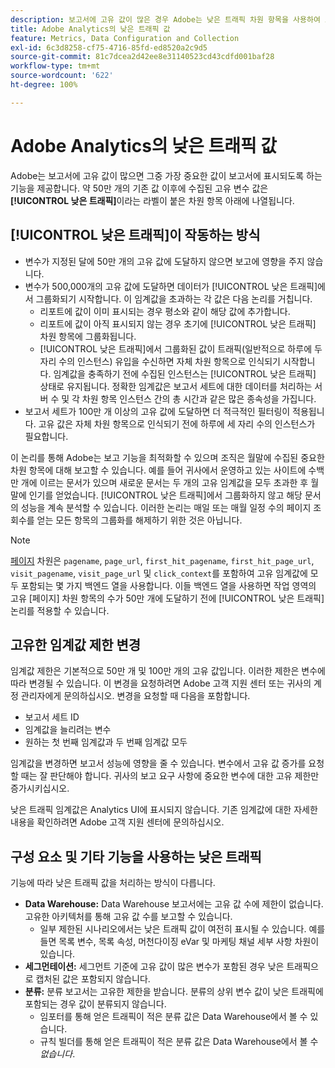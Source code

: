 ```yaml
---
description: 보고서에 고유 값이 많은 경우 Adobe는 낮은 트래픽 차원 항목을 사용하여 보고서 성능을 개선합니다.
title: Adobe Analytics의 낮은 트래픽 값
feature: Metrics, Data Configuration and Collection
exl-id: 6c3d8258-cf75-4716-85fd-ed8520a2c9d5
source-git-commit: 81c7dcea2d42ee8e31140523cd43cdfd001baf28
workflow-type: tm+mt
source-wordcount: '622'
ht-degree: 100%

---
```


# Adobe Analytics의 낮은 트래픽 값

Adobe는 보고서에 고유 값이 많으면 그중 가장 중요한 값이 보고서에 표시되도록 하는 기능을 제공합니다. 약 50만 개의 기존 값 이후에 수집된 고유 변수 값은 **[!UICONTROL 낮은 트래픽]**&#x200B;이라는 라벨이 붙은 차원 항목 아래에 나열됩니다.

## [!UICONTROL 낮은 트래픽]이 작동하는 방식

* 변수가 지정된 달에 50만 개의 고유 값에 도달하지 않으면 보고에 영향을 주지 않습니다.
* 변수가 500,000개의 고유 값에 도달하면 데이터가 [!UICONTROL 낮은 트래픽]에서 그룹화되기 시작합니다. 이 임계값을 초과하는 각 값은 다음 논리를 거칩니다.
   * 리포트에 값이 이미 표시되는 경우 평소와 같이 해당 값에 추가합니다.
   * 리포트에 값이 아직 표시되지 않는 경우 초기에 [!UICONTROL 낮은 트래픽] 차원 항목에 그룹화됩니다.
   * [!UICONTROL 낮은 트래픽]에서 그룹화된 값이 트래픽(일반적으로 하루에 두 자리 수의 인스턴스) 유입을 수신하면 자체 차원 항목으로 인식되기 시작합니다. 임계값을 충족하기 전에 수집된 인스턴스는 [!UICONTROL 낮은 트래픽] 상태로 유지됩니다. 정확한 임계값은 보고서 세트에 대한 데이터를 처리하는 서버 수 및 각 차원 항목 인스턴스 간의 총 시간과 같은 많은 종속성을 가집니다.
* 보고서 세트가 100만 개 이상의 고유 값에 도달하면 더 적극적인 필터링이 적용됩니다. 고유 값은 자체 차원 항목으로 인식되기 전에 하루에 세 자리 수의 인스턴스가 필요합니다.

이 논리를 통해 Adobe는 보고 기능을 최적화할 수 있으며 조직은 월말에 수집된 중요한 차원 항목에 대해 보고할 수 있습니다. 예를 들어 귀사에서 운영하고 있는 사이트에 수백만 개에 이르는 문서가 있으며 새로운 문서는 두 개의 고유 임계값을 모두 초과한 후 월말에 인기를 얻었습니다. [!UICONTROL 낮은 트래픽]에서 그룹화하지 않고 해당 문서의 성능을 계속 분석할 수 있습니다. 이러한 논리는 매일 또는 매월 일정 수의 페이지 조회수를 얻는 모든 항목의 그룹화를 해제하기 위한 것은 아닙니다.

>[!NOTE]
>[페이지](../components/dimensions/page.md) 차원은 `pagename`, `page_url`, `first_hit_pagename`, `first_hit_page_url`, `visit_pagename`, `visit_page_url` 및 `click_context`를 포함하여 고유 임계값에 모두 포함되는 몇 가지 백엔드 열을 사용합니다. 이들 백엔드 열을 사용하면 작업 영역의 고유 [페이지] 차원 항목의 수가 50만 개에 도달하기 전에 [!UICONTROL 낮은 트래픽] 논리를 적용할 수 있습니다.

## 고유한 임계값 제한 변경

임계값 제한은 기본적으로 50만 개 및 100만 개의 고유 값입니다. 이러한 제한은 변수에 따라 변경될 수 있습니다. 이 변경을 요청하려면 Adobe 고객 지원 센터 또는 귀사의 계정 관리자에게 문의하십시오. 변경을 요청할 때 다음을 포함합니다.

* 보고서 세트 ID
* 임계값을 늘리려는 변수
* 원하는 첫 번째 임계값과 두 번째 임계값 모두

임계값을 변경하면 보고서 성능에 영향을 줄 수 있습니다. 변수에서 고유 값 증가를 요청할 때는 잘 판단해야 합니다. 귀사의 보고 요구 사항에 중요한 변수에 대한 고유 제한만 증가시키십시오.

낮은 트래픽 임계값은 Analytics UI에 표시되지 않습니다. 기존 임계값에 대한 자세한 내용을 확인하려면 Adobe 고객 지원 센터에 문의하십시오.

## 구성 요소 및 기타 기능을 사용하는 낮은 트래픽

기능에 따라 낮은 트래픽 값을 처리하는 방식이 다릅니다.

* **Data Warehouse:** Data Warehouse 보고서에는 고유 값 수에 제한이 없습니다. 고유한 아키텍처를 통해 고유 값 수를 보고할 수 있습니다.
   * 일부 제한된 시나리오에서는 낮은 트래픽 값이 여전히 표시될 수 있습니다. 예를 들면 목록 변수, 목록 속성, 머천다이징 eVar 및 마케팅 채널 세부 사항 차원이 있습니다.
* **세그먼테이션:** 세그먼트 기준에 고유 값이 많은 변수가 포함된 경우 낮은 트래픽으로 캡처된 값은 포함되지 않습니다.
* **분류:** 분류 보고서는 고유한 제한을 받습니다. 분류의 상위 변수 값이 낮은 트래픽에 포함되는 경우 값이 분류되지 않습니다.
   * 임포터를 통해 얻은 트래픽이 적은 분류 값은 Data Warehouse에서 볼 수 있습니다. <!-- AN-115871 -->
   * 규칙 빌더를 통해 얻은 트래픽이 적은 분류 값은 Data Warehouse에서 볼 수 *없습니다*. <!-- AN-122872 -->
